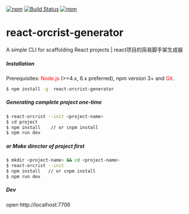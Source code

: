 [![npm](https://img.shields.io/npm/v/react-orcrist-generator.svg)](https://www.npmjs.com/package/react-orcrist-generator)
[![Build Status](https://travis-ci.org/Ironsub/react-orcrist-generator.svg?branch=master)](https://travis-ci.org/Ironsub/react-orcrist-generator)
[![npm](https://img.shields.io/npm/dm/react-orcrist-generator.svg)](https://www.npmjs.com/package/react-orcrist-generator)

# react-orcrist-generator

A simple CLI for scaffolding React projects | react项目的简易脚手架生成器

##### Installation

Prerequisites: <font color='red'>Node.js</font> (>=4.x, 6.x preferred), npm version 3+ and <font color='red'>Git</font>.

``` bash
$ npm install -g  react-orcrist-generator
```

##### Generating complete project one-time

``` bash
$ react-orcrist --init <project-name>
$ cd project 
$ npm install    // or cnpm install
$ npm run dev
```

##### or Make director of project first

``` bash
$ mkdir <project-name> && cd <project-name>   
$ react-orcrist --init
$ npm install   // or cnpm install
$ npm run dev
```

##### Dev
open http://localhost:7706

